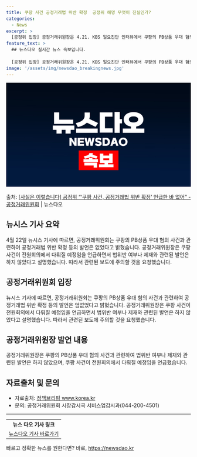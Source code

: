 ```yaml
---
title: 쿠팡 사건 공정거래법 위반 확정  공정위 해명 무엇이 진실인가?
categories:
  - News
excerpt: >
  [공정위 입장] 공정거래위원장은 4.21. KBS 일요진단 인터뷰에서 쿠팡의 PB상품 우대 혐의 사건과 관련…
feature_text: >
  ## 뉴스다오 실시간 뉴스 속보입니다.

  [공정위 입장] 공정거래위원장은 4.21. KBS 일요진단 인터뷰에서 쿠팡의 PB상품 우대 혐의 사건과 관련…
image: '/assets/img/newsdao_breakingnews.jpg'
---
```


![뉴스다오 속보](/assets/img/newsdao_breakingnews.jpg)

<p>출처: <a href="https://newsdao.kr/3656" rel="dofollow">[사실은 이렇습니다] 공정위 “‘쿠팡 사건, 공정거래법 위반 확정’ 언급한 바 없어” - 공정거래위원회</a> | 뉴스다오</p>

<h2 data-ke-size="size26">뉴시스 기사 요약</h2>
<p data-ke-size="size16">4월 22일 뉴시스 기사에 따르면, 공정거래위원회는 쿠팡의 PB상품 우대 혐의 사건과 관련하여 공정거래법 위반 확정 등의 발언은 없었다고 밝혔습니다. 공정거래위원장은 쿠팡 사건이 전원회의에서 다뤄질 예정임을 언급하면서 법위반 여부나 제재와 관련된 발언은 하지 않았다고 설명했습니다. 따라서 관련된 보도에 주의할 것을 요청했습니다.</p>

<h2 data-ke-size="size26">공정거래위원회 입장</h2>
<p data-ke-size="size16">뉴시스 기사에 따르면, 공정거래위원회는 쿠팡의 PB상품 우대 혐의 사건과 관련하여 공정거래법 위반 확정 등의 발언은 엄없었다고 밝혔습니다. 공정거래위원장은 쿠팡 사건이 전원회의에서 다뤄질 예정임을 언급하면서 법위반 여부나 제재와 관련된 발언은 하지 않았다고 설명했습니다. 따라서 관련된 보도에 주의할 것을 요청했습니다.</p>

<h2 data-ke-size="size26">공정거래위원장 발언 내용</h2>
<p data-ke-size="size16">공정거래위원장은 쿠팡의 PB상품 우대 혐의 사건과 관련하여 법위반 여부나 제재와 관련된 발언은 하지 않았으며, 쿠팡 사건이 전원회의에서 다뤄질 예정임을 언급했습니다.</p>

<h2 data-ke-size="size26">자료출처 및 문의</h2>
<ul>
<li>자료출처: <a href="https://www.korea.kr">정책브리핑 www.korea.kr</a></li>
<li>문의: 공정거래위원회 시장감시국 서비스업감시과(044-200-4501)</li>
</ul>

<hr>
<table>
<tbody>
<tr>
<td style="text-align: center; height: 17px;"><b>뉴스 다오 기사 링크</b></td>
</tr>
<tr>
<td style="text-align: center; height: 17px;"><a href="https://newsdao.kr/3656">뉴스다오 기사 바로가기</a></td>
</tr>
</tbody>
</table> 

빠르고 정확한 뉴스를 원한다면? 바로, <a href="https://newsdao.kr" rel="dofollow">https://newsdao.kr</a>


